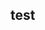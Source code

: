 <!--META {"title":"title","updateDate":1523721767475,"createDate":1523721767475,"tags":[]} -->
## test